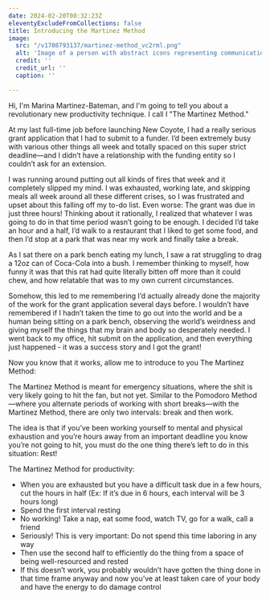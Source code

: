 ```yaml
---
date: 2024-02-20T00:32:23Z
eleventyExcludeFromCollections: false
title: Introducing the Martinez Method
image:
  src: "/v1708793137/martinez-method_vc2rml.png"
  alt: 'Image of a person with abstract icons representing communication and technology'
  credit: ''
  credit_url: ''
  caption: ''

---
```

Hi, I'm Marina Martinez-Bateman, and I'm going to tell you about a revolutionary new productivity technique. I call I "The Martinez Method."

At my last full-time job before launching New Coyote, I had a really serious grant application that I had to submit to a funder. I’d been extremely busy with various other things all week and totally spaced on this super strict deadline—and I didn’t have a relationship with the funding entity so I couldn’t ask for an extension.

I was running around putting out all kinds of fires that week and it completely slipped my mind. I was exhausted, working late, and skipping meals all week around all these different crises, so I was frustrated and upset about this falling off my to-do list. Even worse: The grant was due in just three hours! Thinking about it rationally, I realized that whatever I was going to do in that time period wasn’t going to be enough. I decided I’d take an hour and a half, I’d walk to a restaurant that I liked to get some food, and then I’d stop at a park that was near my work and finally take a break.

As I sat there on a park bench eating my lunch, I saw a rat struggling to drag a 12oz can of Coca-Cola into a bush. I remember thinking to myself, how funny it was that this rat had quite literally bitten off more than it could chew, and how relatable that was to my own current circumstances.

Somehow, this led to me remembering I’d actually already done the majority of the work for the grant application several days before. I wouldn’t have remembered if I hadn’t taken the time to go out into the world and be a human being sitting on a park bench, observing the world’s weirdness and giving myself the things that my brain and body so desperately needed. I went back to my office, hit submit on the application, and then everything just happened - it was a success story and I got the grant!

Now you know that it works, allow me to introduce to you The Martinez Method:

The Martinez Method is meant for emergency situations, where the shit is very likely going to hit the fan, but not yet. Similar to the Pomodoro Method—where you alternate periods of working with short breaks—with the Martinez Method, there are only two intervals: break and then work.

The idea is that if you’ve been working yourself to mental and physical exhaustion and you’re hours away from an important deadline you know you’re not going to hit, you must do the one thing there’s left to do in this situation: Rest!

The Martinez Method for productivity:
- When you are exhausted but you have a difficult task due in a few hours, cut the hours in half  (Ex: If it’s due in 6 hours, each interval will be 3 hours long)
- Spend the first interval resting
- No working! Take a nap, eat some food, watch TV, go for a walk, call a friend
- Seriously! This is very important: Do not spend this time laboring in any way
- Then use the second half to efficiently do the thing from a space of being well-resourced and rested
- If this doesn’t work, you probably wouldn’t have gotten the thing done in that time frame anyway and now you’ve at least taken care of your body and have the energy to do damage control
